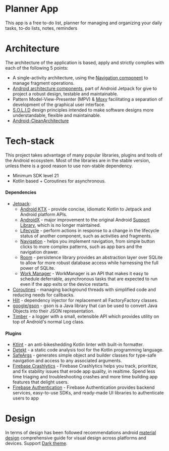 # Planner App

This app is a free to-do list, planner for managing and organizing your daily tasks, to-do lists, notes, reminders

# Architecture
The architecture of the application is based, apply and strictly complies with each of the following 5 points:
  - A single-activity architecture, using the [Navigation component] to manage fragment operations.
  - [Android architecture components], part of Android Jetpack for give to project a robust design, testable and maintainable.
  - Pattern Model-View-Presenter (MPV) & [Moxy] facilitating a separation of development of the graphical user interface.
  - [S.O.L.I.D] design principles intended to make software designs more understandable, flexible and maintainable.
  - [Android-CleanArchitecture](https://fernandocejas.com/2018/05/07/architecting-android-reloaded/) 

# Tech-stack
This project takes advantage of many popular libraries, plugins and tools of the Android ecosystem. Most of the libraries are in the stable version, unless there is a good reason to use non-stable dependency.
-   Minimum SDK level 21
-   Kotlin based + Coroutines for asynchronous.
   
#### Dependencies

-   [Jetpack](https://developer.android.com/jetpack):
    -   [Android KTX](https://developer.android.com/kotlin/ktx.html) - provide concise, idiomatic Kotlin to Jetpack and Android platform APIs.
    -   [AndroidX](https://developer.android.com/jetpack/androidx) - major improvement to the original Android [Support Library](https://developer.android.com/topic/libraries/support-library/index), which is no longer maintained.
    -   [Lifecycle](https://developer.android.com/topic/libraries/architecture/lifecycle) - perform actions in response to a change in the lifecycle status of another component, such as activities and fragments.
    -   [Navigation](https://developer.android.com/guide/navigation/) - helps you implement navigation, from simple button clicks to more complex patterns, such as app bars and the navigation drawer.
    -   [Room](https://developer.android.com/topic/libraries/architecture/room) - persistence library provides an abstraction layer over SQLite to allow for more robust database access while harnessing the full power of SQLite.
    -   [Work Manager](https://developer.android.com/topic/libraries/architecture/workmanager/basics) - WorkManager is an API that makes it easy to schedule deferrable, asynchronous tasks that are expected to run even if the app exits or the device restarts.
-   [Coroutines](https://kotlinlang.org/docs/reference/coroutines-overview.html) - managing background threads with simplified code and reducing needs for callbacks.
-   [Hilt](https://developer.android.com/training/dependency-injection/hilt-android) - dependency injector for replacement all FactoryFactory classes.
-   [google/gson](https://github.com/google/gson) - gson is a Java library that can be used to convert Java Objects into their JSON representation. 
-   [Timber](https://github.com/JakeWharton/timber) - a logger with a small, extensible API which provides utility on top of Android's normal Log class.

#### Plugins
- [Ktlint](https://github.com/pinterest/ktlint) - an anti-bikeshedding Kotlin linter with built-in formatter.
- [Detekt](https://github.com/arturbosch/detekt) - a static code analysis tool for the Kotlin programming language.
- [SafeArgs](https://developer.android.com/guide/navigation/navigation-pass-data#Safe-args) - generates simple object and builder classes for type-safe navigation and access to any associated arguments.
- [Firebase Crashlytics](https://firebase.google.com/products/crashlytics) - Firebase Crashlytics helps you track, prioritize, and fix stability issues that erode app quality, in realtime. Spend less time triaging and troubleshooting crashes and more time building app features that delight users.
- [Firebase Authentication](https://firebase.google.com/docs/auth) - Firebase Authentication provides backend services, easy-to-use SDKs, and ready-made UI libraries to authenticate users to app

# Design
In terms of design has been followed recommendations android [material design](https://developer.android.com/guide/topics/ui/look-and-feel) comprehensive guide for visual design across platforms and devices. Support [Dark theme](https://developer.android.com/guide/topics/ui/look-and-feel/darktheme).

   [Navigation component]: <https://developer.android.com/guide/navigation/navigation-getting-started>
   [Android architecture components]: <https://developer.android.com/topic/libraries/architecture/>
   [Moxy]: <https://github.com/moxy-community/Moxy>
   [S.O.L.I.D]: <https://en.wikipedia.org/wiki/SOLID>
 
